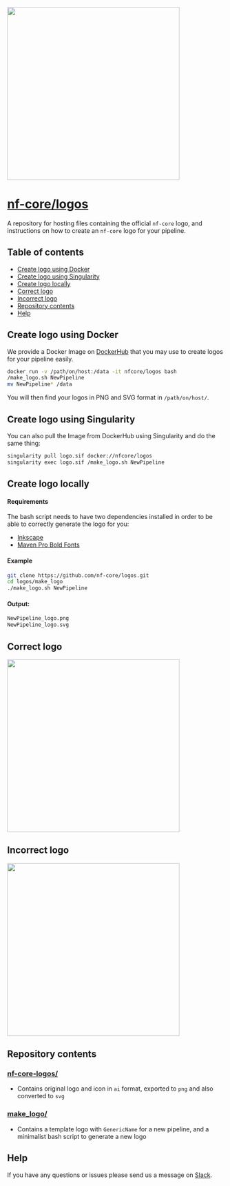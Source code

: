 <img src="docs/images/nf-core-logo.png" width="400">

# [nf-core/logos](https://github.com/nf-core/logos)

A repository for hosting files containing the official `nf-core` logo, and instructions on how to create an `nf-core` logo for your pipeline.

## Table of contents
* [Create logo using Docker](#create-logo-using-docker)
* [Create logo using Singularity](#create-logo-using-singularity)
* [Create logo locally](#create-logo-locally)
* [Correct logo](#correct-logo)
* [Incorrect logo](#incorrect-logo)
* [Repository contents](#repository-contents)
* [Help](#help)

## Create logo using Docker

We provide a Docker Image on [DockerHub](https://cloud.docker.com/u/nfcore/repository/docker/nfcore/logos) that you may use to create logos for your pipeline easily.

```bash
docker run -v /path/on/host:/data -it nfcore/logos bash
/make_logo.sh NewPipeline
mv NewPipeline* /data
```

You will then find your logos in PNG and SVG format in `/path/on/host/`.

## Create logo using Singularity

You can also pull the Image from DockerHub using Singularity and do the same thing:

```bash
singularity pull logo.sif docker://nfcore/logos
singularity exec logo.sif /make_logo.sh NewPipeline
```

## Create logo locally

#### Requirements

The bash script needs to have two dependencies installed in order to be able to correctly generate the logo for you:

- [Inkscape](https://inkscape.org/)
- [Maven Pro Bold Fonts](https://fonts.google.com/specimen/Maven+Pro)

#### Example

```bash
git clone https://github.com/nf-core/logos.git
cd logos/make_logo
./make_logo.sh NewPipeline
```

#### Output:

```bash
NewPipeline_logo.png
NewPipeline_logo.svg
```

## Correct logo

<img src="docs/images/NewPipeline_logo.png" width="400">

## Incorrect logo

<img src="docs/images/NewPipeline_logo.png" width="400">

## Repository contents

### [nf-core-logos/](nf-core-logos)

- Contains original logo and icon in `ai` format, exported to `png` and also converted to `svg`

### [make_logo/](make_logo)

- Contains a template logo with `GenericName` for a new pipeline, and a minimalist bash script to generate a new logo

## Help

If you have any questions or issues please send us a message on [Slack](https://nf-core-invite.herokuapp.com/).
